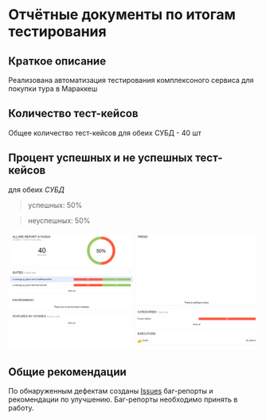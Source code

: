 # Отчётные документы по итогам тестирования

## Краткое описание

Реализована автоматизация тестирования комплексоного сервиса для покупки тура в Мараккеш

## Количество тест-кейсов

Общее количество тест-кейсов для обеих СУБД - 40 шт

## Процент успешных и не успешных тест-кейсов

для обеих *СУБД*
> успешных: 50%

> неуспешных: 50%


![img.png](img/img.png)

## Общие рекомендации

По обнаруженным дефектам
созданы [Issues](https://github.com/Nadezhda-VP/Diploma-project-in-the-profession-of-Tester-/issues) баг-репорты и
рекомендации по улучшению. Баг-репорты необходимо принять в работу.